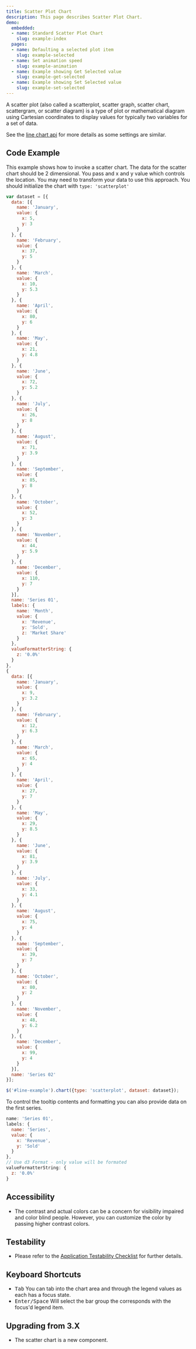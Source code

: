 ```yaml
---
title: Scatter Plot Chart
description: This page describes Scatter Plot Chart.
demo:
  embedded:
  - name: Standard Scatter Plot Chart
    slug: example-index
  pages:
  - name: Defaulting a selected plot item
    slug: example-selected
  - name: Set animation speed
    slug: example-animation
  - name: Example showing Get Selected value
    slug: example-get-selected
  - name: Example showing Set Selected value
    slug: example-set-selected
---
```


A scatter plot (also called a scatterplot, scatter graph, scatter chart, scattergram, or scatter diagram) is a type of plot or mathematical diagram using Cartesian coordinates to display values for typically two variables for a set of data.

See the [line chart api]( ../components/line) for more details as some settings are similar.

## Code Example

This example shows how to invoke a scatter chart. The data for the scatter chart should be 2 dimensional. You pass and x and y value which controls the location. You may need to transform your data to use this approach. You should initialize the chart with `type: 'scatterplot'`

```javascript
var dataset = [{
  data: [{
    name: 'January',
    value: {
      x: 5,
      y: 3
    }
  }, {
    name: 'February',
    value: {
      x: 37,
      y: 5
    }
  }, {
    name: 'March',
    value: {
      x: 10,
      y: 5.3
    }
  }, {
    name: 'April',
    value: {
      x: 80,
      y: 6
    }
  }, {
    name: 'May',
    value: {
      x: 21,
      y: 4.8
    }
  }, {
    name: 'June',
    value: {
      x: 72,
      y: 5.2
    }
  }, {
    name: 'July',
    value: {
      x: 26,
      y: 8
    }
  }, {
    name: 'August',
    value: {
      x: 71,
      y: 3.9
    }
  }, {
    name: 'September',
    value: {
      x: 85,
      y: 8
    }
  }, {
    name: 'October',
    value: {
      x: 52,
      y: 3
    }
  }, {
    name: 'November',
    value: {
      x: 44,
      y: 5.9
    }
  }, {
    name: 'December',
    value: {
      x: 110,
      y: 7
    }
  }],
  name: 'Series 01',
  labels: {
    name: 'Month',
    value: {
      x: 'Revenue',
      y: 'Sold',
      z: 'Market Share'
    }
  },
  valueFormatterString: {
    z: '0.0%'
  }
},
{
  data: [{
    name: 'January',
    value: {
      x: 9,
      y: 3.2
    }
  }, {
    name: 'February',
    value: {
      x: 12,
      y: 6.3
    }
  }, {
    name: 'March',
    value: {
      x: 65,
      y: 4
    }
  }, {
    name: 'April',
    value: {
      x: 27,
      y: 7
    }
  }, {
    name: 'May',
    value: {
      x: 29,
      y: 8.5
    }
  }, {
    name: 'June',
    value: {
      x: 81,
      y: 3.9
    }
  }, {
    name: 'July',
    value: {
      x: 33,
      y: 4.1
    }
  }, {
    name: 'August',
    value: {
      x: 75,
      y: 4
    }
  }, {
    name: 'September',
    value: {
      x: 39,
      y: 7
    }
  }, {
    name: 'October',
    value: {
      x: 80,
      y: 2
    }
  }, {
    name: 'November',
    value: {
      x: 48,
      y: 6.2
    }
  }, {
    name: 'December',
    value: {
      x: 99,
      y: 4
    }
  }],
  name: 'Series 02'
}];

$('#line-example').chart({type: 'scatterplot', dataset: dataset});
```

To control the tooltip contents and formatting you can also provide data on the first series.

```javascript
name: 'Series 01',
labels: {
  name: 'Series',
  value: {
    x: 'Revenue',
    y: 'Sold'
  }
},
// Use d3 Format - only value will be formated
valueFormatterString: {
  z: '0.0%'
}
```

## Accessibility

- The contrast and actual colors can be a concern for visibility impaired and color blind people. However, you can customize the color by passing higher contrast colors.

## Testability

- Please refer to the [Application Testability Checklist](https://design.infor.com/resources/application-testability-checklist) for further details.

## Keyboard Shortcuts

- <kbd>Tab</kbd> You can tab into the chart area and through the legend values as each has a focus state.
- <kbd>Enter/Space</kbd> Will select the bar group the corresponds with the focus'd legend item.

## Upgrading from 3.X

- The scatter chart is a new component.
